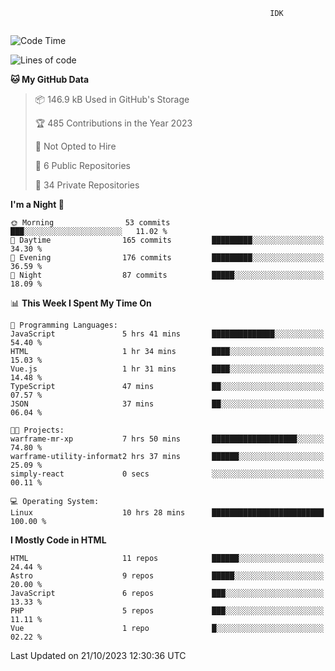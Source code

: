 ```text
                                                          IDK
                                       
```

<!--START_SECTION:waka-->
![Code Time](http://img.shields.io/badge/Code%20Time-77%20hrs%2030%20mins-blue)

![Lines of code](https://img.shields.io/badge/From%20Hello%20World%20I%27ve%20Written-127.3%20thousand%20lines%20of%20code-blue)

**🐱 My GitHub Data** 

> 📦 146.9 kB Used in GitHub's Storage 
 > 
> 🏆 485 Contributions in the Year 2023
 > 
> 🚫 Not Opted to Hire
 > 
> 📜 6 Public Repositories 
 > 
> 🔑 34 Private Repositories 
 > 
**I'm a Night 🦉** 

```text
🌞 Morning                53 commits          ███░░░░░░░░░░░░░░░░░░░░░░   11.02 % 
🌆 Daytime                165 commits         █████████░░░░░░░░░░░░░░░░   34.30 % 
🌃 Evening                176 commits         █████████░░░░░░░░░░░░░░░░   36.59 % 
🌙 Night                  87 commits          █████░░░░░░░░░░░░░░░░░░░░   18.09 % 
```


📊 **This Week I Spent My Time On** 

```text
💬 Programming Languages: 
JavaScript               5 hrs 41 mins       ██████████████░░░░░░░░░░░   54.40 % 
HTML                     1 hr 34 mins        ████░░░░░░░░░░░░░░░░░░░░░   15.03 % 
Vue.js                   1 hr 31 mins        ████░░░░░░░░░░░░░░░░░░░░░   14.48 % 
TypeScript               47 mins             ██░░░░░░░░░░░░░░░░░░░░░░░   07.57 % 
JSON                     37 mins             ██░░░░░░░░░░░░░░░░░░░░░░░   06.04 % 

🐱‍💻 Projects: 
warframe-mr-xp           7 hrs 50 mins       ███████████████████░░░░░░   74.80 % 
warframe-utility-informat2 hrs 37 mins       ██████░░░░░░░░░░░░░░░░░░░   25.09 % 
simply-react             0 secs              ░░░░░░░░░░░░░░░░░░░░░░░░░   00.11 % 

💻 Operating System: 
Linux                    10 hrs 28 mins      █████████████████████████   100.00 % 
```

**I Mostly Code in HTML** 

```text
HTML                     11 repos            ██████░░░░░░░░░░░░░░░░░░░   24.44 % 
Astro                    9 repos             █████░░░░░░░░░░░░░░░░░░░░   20.00 % 
JavaScript               6 repos             ███░░░░░░░░░░░░░░░░░░░░░░   13.33 % 
PHP                      5 repos             ███░░░░░░░░░░░░░░░░░░░░░░   11.11 % 
Vue                      1 repo              █░░░░░░░░░░░░░░░░░░░░░░░░   02.22 % 
```




 Last Updated on 21/10/2023 12:30:36 UTC
<!--END_SECTION:waka-->
